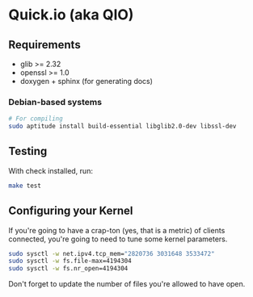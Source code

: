 # Quick.io (aka QIO)

## Requirements

* glib >= 2.32
* openssl >= 1.0
* doxygen + sphinx (for generating docs)

### Debian-based systems

```bash
# For compiling
sudo aptitude install build-essential libglib2.0-dev libssl-dev
```

## Testing

With check installed, run:

```bash
make test
```

## Configuring your Kernel

If you're going to have a crap-ton (yes, that is a metric) of clients connected, you're going to need to tune some kernel parameters.

```bash
sudo sysctl -w net.ipv4.tcp_mem="2820736 3031648 3533472"
sudo sysctl -w fs.file-max=4194304
sudo sysctl -w fs.nr_open=4194304
```

Don't forget to update the number of files you're allowed to have open.